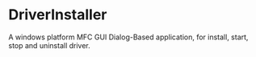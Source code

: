 # DriverInstaller
A windows platform MFC GUI Dialog-Based application, for install, start, stop and uninstall driver.
